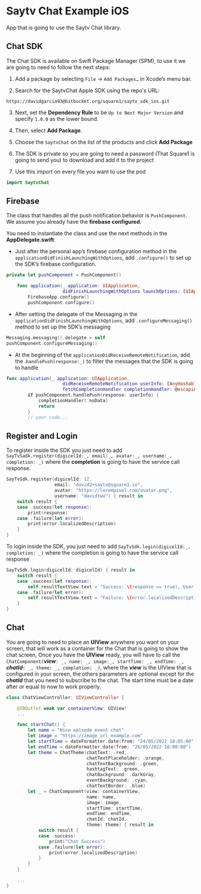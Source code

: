 # Saytv Chat Example iOS
App that is going to use the Saytv Chat library.

## Chat SDK

The Chat SDK is available on Swift Package Manager (SPM), to use it we are going to need to follow the next steps:

1. Add a package by selecting `File` → `Add Packages…` in Xcode’s menu bar.

2. Search for the SaytvChat Apple SDK using the repo's URL:
```console
https://davidgarcia93@bitbucket.org/square1/saytv_sdk_ios.git
```

3. Next, set the **Dependency Rule** to be `Up to Next Major Version` and specify `1.0.0` as the lower bound.

4. Then, select **Add Package**.

5. Choose the `SaytvChat` on the list of the products and click **Add Package**

6. The SDK is private so you are going to need a password (That Square1 is going to send you) to download and add it to the project

7. Use this import on every file you want to use the pod
```swift
import SaytvChat
```

## Firebase
The class that handles all the push notification behavior is `PushComponent`. We assume you already have the **firebase configured**.

You need to instantiate the class and use the next methods in the **AppDelegate.swift**:

- Just after the personal app’s firebase configuration method in the `applicationDidFinishLaunchingWithOptions`, add `.configure()` to set up the SDK’s firebase configuration.

```swift
private let pushComponent = PushComponent()

    func application(_ application: UIApplication,
                     didFinishLaunchingWithOptions launchOptions: [UIApplication.LaunchOptionsKey: Any]?) -> Bool {
        FirebaseApp.configure()
        pushComponent.configure()
```

- After setting the delegate of the Messaging in the `applicationDidFinishLaunchingWithOptions`, add `.configureMessaging()` method to set up the SDK’s messaging

```swift
Messaging.messaging().delegate = self
pushComponent.configureMessaging()
```

- At the beginning of the `applicationDidReceiveRemoteNotification`, add the .`handlePush(response:_)` to filter the messages that the SDK is going to handle

```swift
func application(_ application: UIApplication,
                     didReceiveRemoteNotification userInfo: [AnyHashable : Any],
                     fetchCompletionHandler completionHandler: @escaping (UIBackgroundFetchResult) -> Void) {
        if pushComponent.handlePush(response: userInfo) {
            completionHandler(.noData)
            return
        }
        // your code...
```

## Register and Login
To register inside the SDK you just need to add `SayTvSadk.register(digicelId:_, email:_, avatar:_, username:_, completion: _)` where the **completion** is going to have the service call response.

```swift
SayTvSdk.register(digicelId: 12,
                  email: "david2+saytv@square1.io",
                  avatar: "https://lorempixel.com/avatar.png",
                  username: "davidtwo") { result in
    switch result {
    case .success(let response):
        print(response)
    case .failure(let error):
        print(error.localizedDescription)
    }
}
```

To login inside the SDK, you just need to add `SayTvSdk.login(digicelId:_, completion: _)` where the completion is going to have the service call response

```swift
SayTvSdk.login(digicelId: digicelId) { result in
    switch result {
    case .success(let response):
        self.resultTextView.text = "Success: \(response == true), User has login"
    case .failure(let error):
        self.resultTextView.text = "Failure: \(error.localizedDescription)"
    }
}
```

## Chat
You are going to need to place an **UIView** anywhere you want on your screen, that will work as a container for the Chat that is going to show the chat screen, Once you have the **UIView** ready, you will have to call the `ChatComponent(`***view***`: _, name: _, image:_, startTime: _, endTime: _, `***chatId***`: _, theme: _, completion: _)`, where the ***view*** is the UIView that is configured in your screen, the others parameters are optional except for the ***chatId*** that you need to subscribe to the chat. The start time must be a date after or equal to now to work properly.

```swift 
class ChatViewController: UIViewController {

    @IBOutlet weak var containerView: UIView!
    ...

    func startChat() {
        let name = "Nice episode event chat"
        let image = "https://image_url_example.com"
        let startTime = dateFormatter.date(from: "24/05/2022 10:05:00")
        let endTime = dateFormatter.date(from: "26/05/2022 18:00:00")
        let theme = ChatTheme(chatText: .red, 
                              chatTextPlaceholder: .orange,
                              chatTextBackground: .green, 
                              hashtagText: .green,
                              chatBackground: .darkGray, 
                              eventBackground: .cyan,
                              chatTextBorder: .blue)
        let _ = ChatComponent(view: containerView,
                              name: name,
                              image: image,
                              startTime: startTime,
                              endTime: endTime,
                              chatId: chatId,
                              theme: theme) { result in
            switch result {
            case .success:
                print("Chat Success")
            case .failure(let error):
                print(error.localizedDescription)
            }
        }
    }

    ...
}
```
